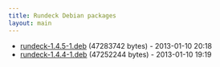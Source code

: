 ```yaml
---
title: Rundeck Debian packages
layout: main
---
```

* [rundeck-1.4.5-1.deb](rundeck-1.4.5-1.deb) (47283742 bytes) - 2013-01-10 20:18
* [rundeck-1.4.4-1.deb](rundeck-1.4.4-1.deb) (47252244 bytes) - 2013-01-10 19:19
